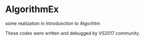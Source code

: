 # AlgorithmEx

some realization in Introdunction to Algorihtm

These codes were written and debugged by VS2017 community.
